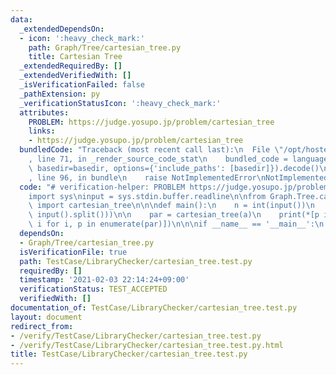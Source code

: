 ```yaml
---
data:
  _extendedDependsOn:
  - icon: ':heavy_check_mark:'
    path: Graph/Tree/cartesian_tree.py
    title: Cartesian Tree
  _extendedRequiredBy: []
  _extendedVerifiedWith: []
  _isVerificationFailed: false
  _pathExtension: py
  _verificationStatusIcon: ':heavy_check_mark:'
  attributes:
    PROBLEM: https://judge.yosupo.jp/problem/cartesian_tree
    links:
    - https://judge.yosupo.jp/problem/cartesian_tree
  bundledCode: "Traceback (most recent call last):\n  File \"/opt/hostedtoolcache/Python/3.9.6/x64/lib/python3.9/site-packages/onlinejudge_verify/documentation/build.py\"\
    , line 71, in _render_source_code_stat\n    bundled_code = language.bundle(stat.path,\
    \ basedir=basedir, options={'include_paths': [basedir]}).decode()\n  File \"/opt/hostedtoolcache/Python/3.9.6/x64/lib/python3.9/site-packages/onlinejudge_verify/languages/python.py\"\
    , line 96, in bundle\n    raise NotImplementedError\nNotImplementedError\n"
  code: "# verification-helper: PROBLEM https://judge.yosupo.jp/problem/cartesian_tree\n\
    import sys\ninput = sys.stdin.buffer.readline\n\nfrom Graph.Tree.cartesian_tree\
    \ import cartesian_tree\n\n\ndef main():\n    n = int(input())\n    a = list(map(int,\
    \ input().split()))\n\n    par = cartesian_tree(a)\n    print(*[p if p != -1 else\
    \ i for i, p in enumerate(par)])\n\n\nif __name__ == '__main__':\n    main()\n"
  dependsOn:
  - Graph/Tree/cartesian_tree.py
  isVerificationFile: true
  path: TestCase/LibraryChecker/cartesian_tree.test.py
  requiredBy: []
  timestamp: '2021-02-03 22:14:24+09:00'
  verificationStatus: TEST_ACCEPTED
  verifiedWith: []
documentation_of: TestCase/LibraryChecker/cartesian_tree.test.py
layout: document
redirect_from:
- /verify/TestCase/LibraryChecker/cartesian_tree.test.py
- /verify/TestCase/LibraryChecker/cartesian_tree.test.py.html
title: TestCase/LibraryChecker/cartesian_tree.test.py
---
```

